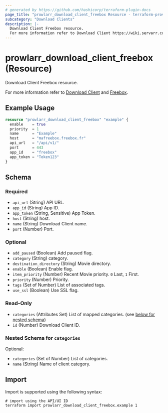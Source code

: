 ```yaml
---
# generated by https://github.com/hashicorp/terraform-plugin-docs
page_title: "prowlarr_download_client_freebox Resource - terraform-provider-prowlarr"
subcategory: "Download Clients"
description: |-
  Download Client Freebox resource.
  For more information refer to Download Client https://wiki.servarr.com/prowlarr/settings#download-clients and Freebox https://wiki.servarr.com/prowlarr/supported#torrentfreeboxdownload.
---
```


# prowlarr_download_client_freebox (Resource)

<!-- subcategory:Download Clients -->Download Client Freebox resource.
For more information refer to [Download Client](https://wiki.servarr.com/prowlarr/settings#download-clients) and [Freebox](https://wiki.servarr.com/prowlarr/supported#torrentfreeboxdownload).

## Example Usage

```terraform
resource "prowlarr_download_client_freebox" "example" {
  enable    = true
  priority  = 1
  name      = "Example"
  host      = "mafreebox.freebox.fr"
  api_url   = "/api/v1/"
  port      = 443
  app_id    = "freebox"
  app_token = "Token123"
}
```

<!-- schema generated by tfplugindocs -->
## Schema

### Required

- `api_url` (String) API URL.
- `app_id` (String) App ID.
- `app_token` (String, Sensitive) App Token.
- `host` (String) host.
- `name` (String) Download Client name.
- `port` (Number) Port.

### Optional

- `add_paused` (Boolean) Add paused flag.
- `category` (String) category.
- `destination_directory` (String) Movie directory.
- `enable` (Boolean) Enable flag.
- `item_priority` (Number) Recent Movie priority. `0` Last, `1` First.
- `priority` (Number) Priority.
- `tags` (Set of Number) List of associated tags.
- `use_ssl` (Boolean) Use SSL flag.

### Read-Only

- `categories` (Attributes Set) List of mapped categories. (see [below for nested schema](#nestedatt--categories))
- `id` (Number) Download Client ID.

<a id="nestedatt--categories"></a>
### Nested Schema for `categories`

Optional:

- `categories` (Set of Number) List of categories.
- `name` (String) Name of client category.

## Import

Import is supported using the following syntax:

```shell
# import using the API/UI ID
terraform import prowlarr_download_client_freebox.example 1
```

